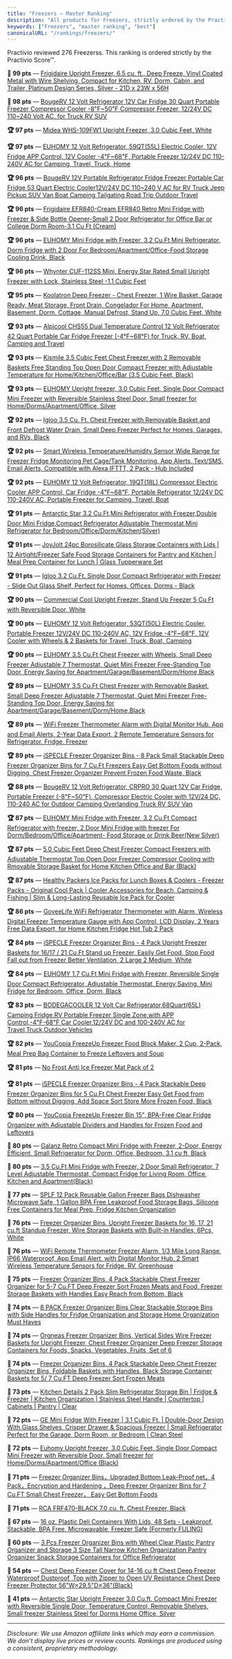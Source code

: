```yaml
---
title: "Freezers — Master Ranking"
description: "All products for Freezers, strictly ordered by the Practivio Score™."
keywords: ["Freezers", "master ranking", "best"]
canonicalURL: "/rankings/freezers/"
---
```


Practivio reviewed 276 Freezerss. This ranking is ordered strictly by the Practivio Score™.

**💎 99 pts** — [Frigidaire Upright Freezer, 6.5 cu. ft., Deep Freeze, Vinyl Coated Metal with Wire Shelving, Compact for Kitchen, RV, Dorm, Cabin, and Trailer, Platinum Design Series, Silver - 21D x 23W x 56H](/products/frigidaire-upright-freezer-65-cu-ft-deep-freeze-vinyl-coated-metal-with-wire-shelving-compact-for-kitchen-rv-dorm-cabin-and-trailer-platinum-design-series-silver-21d-x-23w-x-56h-B08P6CS4SW/)

**💎 98 pts** — [BougeRV 12 Volt Refrigerator 12V Car Fridge 30 Quart Portable Freezer Compressor Cooler -8℉~50℉ Compressor Freezer, 12/24V DC 110~240 Volt AC, for Truck RV SUV](/products/bougerv-12-volt-refrigerator-12v-car-fridge-30-quart-portable-freezer-compressor-cooler-8F50F-compressor-freezer-1224v-dc-110240-volt-ac-for-truck-rv-suv-B08D9M14JG/)

**🏆 97 pts** — [Midea WHS-109FW1 Upright Freezer, 3.0 Cubic Feet, White](/products/midea-whs-109fw1-upright-freezer-30-cubic-feet-white-B00L7QVSXE/)

**🏆 97 pts** — [EUHOMY 12 Volt Refrigerator, 59QT(55L) Electric Cooler, 12V Fridge APP Control, 12V Cooler -4℉~68℉, Portable Freezer 12/24V DC 110-240V AC for Camping, Travel, Truck, Home](/products/euhomy-12-volt-refrigerator-59qt55l-electric-cooler-12v-fridge-app-control-12v-cooler-4F68F-portable-freezer-1224v-dc-110-240v-ac-for-camping-travel-truck-home-B08NCZF438/)

**🏆 96 pts** — [BougeRV 12V Portable Refrigerator Fridge Freezer Portable Car Fridge 53 Quart Electric Cooler12V/24V DC 110~240 V AC for RV Truck Jeep Pickup SUV Van Boat Camping Tailgating Road Trip Outdoor Travel](/products/bougerv-12v-portable-refrigerator-fridge-freezer-portable-car-fridge-53-quart-electric-cooler12v24v-dc-110240-v-ac-for-rv-truck-jeep-pickup-suv-van-boat-camping-tailgating-road-trip-outdoor-travel-B0869NCSNH/)

**🏆 96 pts** — [Frigidaire EFR840-Cream EFR840 Retro Mini Fridge with Freezer & Side Bottle Opener-Small 2 Door Refrigerator for Office Bar or College Dorm Room-3.1 Cu Ft (Cream)](/products/frigidaire-efr840-cream-efr840-retro-mini-fridge-with-freezer-side-bottle-opener-small-2-door-refrigerator-for-office-bar-or-college-dorm-room-31-cu-ft-cream-B0BW88K1R3/)

**🏆 96 pts** — [EUHOMY Mini Fridge with Freezer, 3.2 Cu.Ft Mini Refrigerator, Dorm Fridge with 2 Door For Bedroom/Apartment/Office-Food Storage Cooling Drink, Black](/products/euhomy-mini-fridge-with-freezer-32-cuft-mini-refrigerator-dorm-fridge-with-2-door-for-bedroomapartmentoffice-food-storage-cooling-drink-black-B092VM6JJF/)

**🏆 96 pts** — [Whynter CUF-112SS Mini, Energy Star Rated Small Upright Freezer with Lock, Stainless Steel -1.1 Cubic Feet](/products/whynter-cuf-112ss-mini-energy-star-rated-small-upright-freezer-with-lock-stainless-steel-11-cubic-feet-B01N9XU3FW/)

**🏆 95 pts** — [Koolatron Deep Freezer - Chest Freezer, 1 Wire Basket, Garage Ready, Meat Storage, Front Drain, Congelador For Home, Apartment, Basement, Dorm, Cottage, Manual Defrost, Stand Up, 7.0 Cubic Feet, White](/products/koolatron-deep-freezer-chest-freezer-1-wire-basket-garage-ready-meat-storage-front-drain-congelador-for-home-apartment-basement-dorm-cottage-manual-defrost-stand-up-70-cubic-feet-white-B01N7FVW7T/)

**🏆 93 pts** — [Alpicool CHS55 Dual Temperature Control 12 Volt Refrigerator 42 Quart Portable Car Fridge Freezer (-4°F~68°F) for Truck, RV, Boat, Camping and Travel](/products/alpicool-chs55-dual-temperature-control-12-volt-refrigerator-42-quart-portable-car-fridge-freezer-4f68f-for-truck-rv-boat-camping-and-travel-B0DNM44WK7/)

**🏆 93 pts** — [Kismile 3.5 Cubic Feet Chest Freezer with 2 Removable Baskets Free Standing Top Open Door Compact Freezer with Adjustable Temperature for Home/Kitchen/Office/Bar (3.5 Cubic Feet, Black)](/products/kismile-35-cubic-feet-chest-freezer-with-2-removable-baskets-free-standing-top-open-door-compact-freezer-with-adjustable-temperature-for-homekitchenofficebar-35-cubic-feet-black-B0CYL96CQ8/)

**🏆 93 pts** — [EUHOMY Upright freezer, 3.0 Cubic Feet, Single Door Compact Mini Freezer with Reversible Stainless Steel Door, Small freezer for Home/Dorms/Apartment/Office, Silver](/products/euhomy-upright-freezer-30-cubic-feet-single-door-compact-mini-freezer-with-reversible-stainless-steel-door-small-freezer-for-homedormsapartmentoffice-silver-B0DLKKLJJW/)

**🏆 92 pts** — [Igloo 3.5 Cu. Ft. Chest Freezer with Removable Basket and Front Defrost Water Drain, Small Deep Freezer Perfect for Homes, Garages, and RVs, Black](/products/igloo-35-cu-ft-chest-freezer-with-removable-basket-and-front-defrost-water-drain-small-deep-freezer-perfect-for-homes-garages-and-rvs-black-B0C9RXMQZG/)

**🏆 92 pts** — [Smart Wireless Temperature/Humidity Sensor Wide Range for Freezer Fridge Monitoring Pet Cage/Tank Monitoring, App Alerts, Text/SMS, Email Alerts, Compatible with Alexa IFTTT, 2 Pack - Hub Included](/products/smart-wireless-temperaturehumidity-sensor-wide-range-for-freezer-fridge-monitoring-pet-cagetank-monitoring-app-alerts-textsms-email-alerts-compatible-with-alexa-ifttt-2-pack-hub-included-B08JP39RLP/)

**🏆 92 pts** — [EUHOMY 12 Volt Refrigerator, 19QT(18L) Compressor Electric Cooler APP Control, Car Fridge -4℉~68℉, Portable Refrigerator 12/24V DC 110-240V AC, Portable Freezer for Camping, Travel, Boat](/products/euhomy-12-volt-refrigerator-19qt18l-compressor-electric-cooler-app-control-car-fridge-4F68F-portable-refrigerator-1224v-dc-110-240v-ac-portable-freezer-for-camping-travel-boat-B0C4H82CHZ/)

**🏆 91 pts** — [Antarctic Star 3.2 Cu.Ft,Mini Refrigerator with Freezer,Double Door Mini Fridge,Compact Refrigerator,Adjustable Thermostat,Mini Refrigerator for Bedroom/Office/Dorm/Kitchen(Silver)](/products/antarctic-star-32-cuftmini-refrigerator-with-freezerdouble-door-mini-fridgecompact-refrigeratoradjustable-thermostatmini-refrigerator-for-bedroomofficedormkitchensilver-B0FC6ZMWXV/)

**🏆 91 pts** — [JoyJolt 24pc Borosilicate Glass Storage Containers with Lids | 12 Airtight/Freezer Safe Food Storage Containers for Pantry and Kitchen | Meal Prep Container for Lunch | Glass Tupperware Set](/products/joyjolt-24pc-borosilicate-glass-storage-containers-with-lids-12-airtightfreezer-safe-food-storage-containers-for-pantry-and-kitchen-meal-prep-container-for-lunch-glass-tupperware-set-B0FDBDBK38/)

**🏆 91 pts** — [Igloo 3.2 Cu.Ft. Single Door Compact Refrigerator with Freezer - Slide Out Glass Shelf, Perfect for Homes, Offices, Dorms - Black](/products/igloo-32-cuft-single-door-compact-refrigerator-with-freezer-slide-out-glass-shelf-perfect-for-homes-offices-dorms-black-B0CCF8CY8B/)

**🏆 90 pts** — [Commercial Cool Upright Freezer, Stand Up Freezer 5 Cu Ft with Reversible Door, White](/products/commercial-cool-upright-freezer-stand-up-freezer-5-cu-ft-with-reversible-door-white-B08JY964PC/)

**🏆 90 pts** — [EUHOMY 12 Volt Refrigerator, 53QT(50L) Electric Cooler, Portable Freezer 12V/24V DC 110-240V AC, 12V Fridge -4℉~68℉, 12V Cooler with Wheels & 2 Baskets for Travel, Truck, Boat, Camping](/products/euhomy-12-volt-refrigerator-53qt50l-electric-cooler-portable-freezer-12v24v-dc-110-240v-ac-12v-fridge-4F68F-12v-cooler-with-wheels-2-baskets-for-travel-truck-boat-camping-B0CHQBLLYL/)

**🏆 90 pts** — [EUHOMY 3.5 Cu.Ft Chest Freezer with Wheels, Small Deep Freezer Adjustable 7 Thermostat, Quiet Mini Freezer Free-Standing Top Door, Energy Saving for Apartment/Garage/Basement/Dorm/Home,Black](/products/euhomy-35-cuft-chest-freezer-with-wheels-small-deep-freezer-adjustable-7-thermostat-quiet-mini-freezer-free-standing-top-door-energy-saving-for-apartmentgaragebasementdormhomeblack-B0F99S3S2S/)

**🏆 89 pts** — [EUHOMY 3.5 Cu.Ft Chest Freezer with Removable Basket, Small Deep Freezer Adjustable 7 Thermostat, Quiet Mini Freezer Free-Standing Top Door, Energy Saving for Apartment/Garage/Basement/Dorm/Home,Black](/products/euhomy-35-cuft-chest-freezer-with-removable-basket-small-deep-freezer-adjustable-7-thermostat-quiet-mini-freezer-free-standing-top-door-energy-saving-for-apartmentgaragebasementdormhomeblack-B0C4FVKZTL/)

**🏆 89 pts** — [WiFi Freezer Thermometer Alarm with Digital Monitor Hub, App and Email Alerts, 2-Year Data Export, 2 Remote Temperature Sensors for Refrigerator, Fridge, Freezer](/products/wifi-freezer-thermometer-alarm-with-digital-monitor-hub-app-and-email-alerts-2-year-data-export-2-remote-temperature-sensors-for-refrigerator-fridge-freezer-B0CZ8ZSP67/)

**🏆 89 pts** — [iSPECLE Freezer Organizer Bins - 8 Pack Small Stackable Deep Freezer Organizer Bins for 7 Cu.Ft Freezers Easy Get Bottom Foods without Digging, Chest Freezer Organizer Prevent Frozen Food Waste, Black](/products/ispecle-freezer-organizer-bins-8-pack-small-stackable-deep-freezer-organizer-bins-for-7-cuft-freezers-easy-get-bottom-foods-without-digging-chest-freezer-organizer-prevent-frozen-food-waste-black-B0CPY7N4QK/)

**🏆 88 pts** — [BougeRV 12 Volt Refrigerator, CRPRO 30 Quart 12V Car Fridge, Portable Freezer (-8℉~50℉), Compressor Electric Cooler with 12V/24 DC, 110-240 AC for Outdoor Camping Overlanding Truck RV SUV Van](/products/bougerv-12-volt-refrigerator-crpro-30-quart-12v-car-fridge-portable-freezer-8F50F-compressor-electric-cooler-with-12v24-dc-110-240-ac-for-outdoor-camping-overlanding-truck-rv-suv-van-B0B9S6YX5N/)

**🏆 87 pts** — [EUHOMY Mini Fridge with Freezer, 3.2 Cu.Ft Compact Refrigerator with freezer, 2 Door Mini Fridge with freezer For Dorm/Bedroom/Office/Apartment- Food Storage or Drink Beer(New Silver)](/products/euhomy-mini-fridge-with-freezer-32-cuft-compact-refrigerator-with-freezer-2-door-mini-fridge-with-freezer-for-dormbedroomofficeapartment-food-storage-or-drink-beernew-silver-B0DCZFZ7T3/)

**🏆 87 pts** — [5.0 Cubic Feet Deep Chest Freezer Compact Freezers with Adjustable Thermostat Top Open Door Freezer Compressor Cooling with Rmovable Storage Basket for Home Kitchen Office and Bar (Black)](/products/50-cubic-feet-deep-chest-freezer-compact-freezers-with-adjustable-thermostat-top-open-door-freezer-compressor-cooling-with-rmovable-storage-basket-for-home-kitchen-office-and-bar-black-B0BKPL5C6B/)

**🏆 87 pts** — [Healthy Packers Ice Packs for Lunch Boxes & Coolers - Freezer Packs - Original Cool Pack | Cooler Accessories for Beach, Camping & Fishing | Slim & Long-Lasting Reusable Ice Pack for Cooler](/products/healthy-packers-ice-packs-for-lunch-boxes-coolers-freezer-packs-original-cool-pack-cooler-accessories-for-beach-camping-fishing-slim-long-lasting-reusable-ice-pack-for-cooler-B01M06AQLF/)

**🏆 86 pts** — [GoveeLife WiFi Refrigerator Thermometer with Alarm, Wireless Digital Freezer Temperature Gauge with App Control, LCD Display, 2 Years Free Data Export, for Home Kitchen Fridge Hot Tub 2 Pack](/products/goveelife-wifi-refrigerator-thermometer-with-alarm-wireless-digital-freezer-temperature-gauge-with-app-control-lcd-display-2-years-free-data-export-for-home-kitchen-fridge-hot-tub-2-pack-B0CLB358BJ/)

**🏆 84 pts** — [iSPECLE Freezer Organizer Bins - 4 Pack Upright Freezer Baskets for 16/17 / 21 Cu.Ft Stand up Freezer, Easily Get Food, Stop Food Fall out from Freezer Better Ventilation, 2 Large 2 Medium, White](/products/ispecle-freezer-organizer-bins-4-pack-upright-freezer-baskets-for-1617-21-cuft-stand-up-freezer-easily-get-food-stop-food-fall-out-from-freezer-better-ventilation-2-large-2-medium-white-B07XYZ7R2W/)

**🏆 84 pts** — [EUHOMY 1.7 Cu.Ft Mini Fridge with Freezer, Reversible Single Door Compact Refrigerator, Adjustable Thermostat, Energy Saving, Mini Fridge for Bedroom, Office, Dorm, Black](/products/euhomy-17-cuft-mini-fridge-with-freezer-reversible-single-door-compact-refrigerator-adjustable-thermostat-energy-saving-mini-fridge-for-bedroom-office-dorm-black-B0CG4QXXQ6/)

**🏆 83 pts** — [BODEGACOOLER 12 Volt Car Refrigerator,68Quart(65L) Camping Fridge,RV Portable Freezer Single Zone,with APP Control,-4℉-68℉ Car Cooler,12/24V DC and 100-240V AC,for Travel,Truck,Outdoor,Vehicles](/products/bodegacooler-12-volt-car-refrigerator68quart65l-camping-fridgerv-portable-freezer-single-zonewith-app-control-4F-68F-car-cooler1224v-dc-and-100-240v-acfor-traveltruckoutdoorvehicles-B0BRJ5MJBL/)

**🏆 82 pts** — [YouCopia FreezeUp Freezer Food Block Maker, 2 Cup, 2-Pack, Meal Prep Bag Container to Freeze Leftovers and Soup](/products/youcopia-freezeup-freezer-food-block-maker-2-cup-2-pack-meal-prep-bag-container-to-freeze-leftovers-and-soup-B0B1TLBMWV/)

**🏆 81 pts** — [No Frost Anti Ice Freezer Mat Pack of 2](/products/no-frost-anti-ice-freezer-mat-pack-of-2-B00OO9U8QY/)

**🏆 81 pts** — [iSPECLE Freezer Organizer Bins - 4 Pack Stackable Deep Freezer Organizer Bins for 5 Cu.Ft Chest Freezer Easy Get Food from Bottom without Digging, Add Space Sort Store More Frozen Food, Black](/products/ispecle-freezer-organizer-bins-4-pack-stackable-deep-freezer-organizer-bins-for-5-cuft-chest-freezer-easy-get-food-from-bottom-without-digging-add-space-sort-store-more-frozen-food-black-B0CZP4Q3BP/)

**🏆 80 pts** — [YouCopia FreezeUp Freezer Bin 15", BPA-Free Clear Fridge Organizer with Adjustable Dividers and Handles for Frozen Food and Leftovers](/products/youcopia-freezeup-freezer-bin-15-bpa-free-clear-fridge-organizer-with-adjustable-dividers-and-handles-for-frozen-food-and-leftovers-B098FXJ5NS/)

**🛒 80 pts** — [Galanz Retro Compact Mini Fridge with Freezer, 2-Door, Energy Efficient, Small Refrigerator for Dorm, Office, Bedroom, 3.1 cu ft, Black](/products/galanz-retro-compact-mini-fridge-with-freezer-2-door-energy-efficient-small-refrigerator-for-dorm-office-bedroom-31-cu-ft-black-B07R241NLW/)

**🛒 80 pts** — [3.5 Cu.Ft Mini Fridge with Freezer, 2 Door Small Refrigerator, 7 Level Adjustable Thermostat, Compact Fridge for Living Room, Office, Kitchen and Apartment(Black)](/products/35-cuft-mini-fridge-with-freezer-2-door-small-refrigerator-7-level-adjustable-thermostat-compact-fridge-for-living-room-office-kitchen-and-apartmentblack-B0CTTG92PN/)

**🛒 77 pts** — [SPLF 12 Pack Reusable Gallon Freezer Bags Dishwasher Microwave Safe, 1 Gallon BPA Free Leakproof Food Storage Bags, Silicone Free Containers for Meal Prep, Fridge Kitchen Organization](/products/splf-12-pack-reusable-gallon-freezer-bags-dishwasher-microwave-safe-1-gallon-bpa-free-leakproof-food-storage-bags-silicone-free-containers-for-meal-prep-fridge-kitchen-organization-B0CPHR7H6Z/)

**🛒 76 pts** — [Freezer Organizer Bins, Upright Freezer Baskets for 16, 17, 21 cu.ft Standup Freezer, Wire Storage Baskets with Built-in Handles, 6Pcs, White](/products/freezer-organizer-bins-upright-freezer-baskets-for-16-17-21-cuft-standup-freezer-wire-storage-baskets-with-built-in-handles-6pcs-white-B0CZGDKNVW/)

**🛒 76 pts** — [WiFi Remote Thermometer Freezer Alarm, 1/3 Mile Long Range, IP66 Waterproof, App Email Alert, with Digital Monitor Hub, 2 Smart Wireless Temperature Sensors for Fridge, RV, Greenhouse](/products/wifi-remote-thermometer-freezer-alarm-13-mile-long-range-ip66-waterproof-app-email-alert-with-digital-monitor-hub-2-smart-wireless-temperature-sensors-for-fridge-rv-greenhouse-B0DRBGHTZL/)

**🛒 75 pts** — [Freezer Organizer Bins, 4 Pack Stackable Chest Freezer Organizer for 5-7 Cu.FT Deep Freezer Sort Frozen Meats and Food, Freezer Storage Baskets with Handles Easy Reach from Bottom, Black](/products/freezer-organizer-bins-4-pack-stackable-chest-freezer-organizer-for-5-7-cuft-deep-freezer-sort-frozen-meats-and-food-freezer-storage-baskets-with-handles-easy-reach-from-bottom-black-B0DPH53PDH/)

**🛒 74 pts** — [8 PACK Freezer Organizer Bins Clear Stackable Storage Bins with Side Handles for Fridge Organization and Storage Home Organization Must Haves](/products/8-pack-freezer-organizer-bins-clear-stackable-storage-bins-with-side-handles-for-fridge-organization-and-storage-home-organization-must-haves-B0CXPK8WP1/)

**🛒 74 pts** — [Orgneas Freezer Organizer Bins, Vertical Sides Wire Freezer Baskets for Upright Freezer, Chest Freezer Organizer Deep Freezer Storage Containers for Foods, Snacks, Vegetables, Fruits, Set of 6](/products/orgneas-freezer-organizer-bins-vertical-sides-wire-freezer-baskets-for-upright-freezer-chest-freezer-organizer-deep-freezer-storage-containers-for-foods-snacks-vegetables-fruits-set-of-6-B0C6L27WRC/)

**🛒 74 pts** — [Freezer Organizer Bins, 4 Pack Stackable Deep Chest Freezer Organizer Bins, Foldable Baskets with Handles, Black Storage Container Baskets for 5/ 7 Cu.FT Deep Freezer Sort Frozen Meats](/products/freezer-organizer-bins-4-pack-stackable-deep-chest-freezer-organizer-bins-foldable-baskets-with-handles-black-storage-container-baskets-for-5-7-cuft-deep-freezer-sort-frozen-meats-B0DSYZKYN5/)

**🛒 73 pts** — [Kitchen Details 2 Pack Slim Refrigerator Storage Bin | Fridge & Freezer | Kitchen Organization | Stainless Steel Handle | Countertop | Cabinets | Pantry | Clear](/products/kitchen-details-2-pack-slim-refrigerator-storage-bin-fridge-freezer-kitchen-organization-stainless-steel-handle-countertop-cabinets-pantry-clear-B08J8B3GF6/)

**🛒 72 pts** — [GE Mini Fridge With Freezer | 3.1 Cubic Ft. | Double-Door Design With Glass Shelves, Crisper Drawer & Spacious Freezer | Small Refrigerator Perfect for the Garage, Dorm Room, or Bedroom | Clean Steel](/products/ge-mini-fridge-with-freezer-31-cubic-ft-double-door-design-with-glass-shelves-crisper-drawer-spacious-freezer-small-refrigerator-perfect-for-the-garage-dorm-room-or-bedroom-clean-steel-B01E1CH1YK/)

**🛒 72 pts** — [Euhomy Upright freezer, 3.0 Cubic Feet, Single Door Compact Mini Freezer with Reversible Door, Small freezer for Home/Dorms/Apartment/Office (Black)](/products/euhomy-upright-freezer-30-cubic-feet-single-door-compact-mini-freezer-with-reversible-door-small-freezer-for-homedormsapartmentoffice-black-B082PHZMRW/)

**🛒 71 pts** — [Freezer Organizer Bins，Upgraded Bottom Leak-Proof net，4 Pack，Encryption and Hardening ，Deep Freezer Organizer Bins for 7 Cu.FT Small Chest Freezer， Easy Get Bottom Foods](/products/freezer-organizer-binsupgraded-bottom-leak-proof-net4-packencryption-and-hardening-deep-freezer-organizer-bins-for-7-cuft-small-chest-freezer-easy-get-bottom-foods-B0DQKG33CX/)

**🛒 71 pts** — [RCA FRF470-BLACK 7.0 cu. ft. Chest Freezer, Black](/products/rca-frf470-black-70-cu-ft-chest-freezer-black-B019ZGH26O/)

**🛒 67 pts** — [16 oz. Plastic Deli Containers With Lids, 48 Sets - Leakproof, Stackable, BPA Free, Microwavable, Freezer Safe (Formerly FULING)](/products/16-oz-plastic-deli-containers-with-lids-48-sets-leakproof-stackable-bpa-free-microwavable-freezer-safe-formerly-fuling-B0D2D4C5MT/)

**🚫 60 pts** — [3 Pcs Freezer Organizer Bins with Wheel Clear Plastic Pantry Organizer and Storage 3 Size Tall Narrow Kitchen Organization Pantry Organizer Snack Storage Containers for Office Refrigerator](/products/3-pcs-freezer-organizer-bins-with-wheel-clear-plastic-pantry-organizer-and-storage-3-size-tall-narrow-kitchen-organization-pantry-organizer-snack-storage-containers-for-office-refrigerator-B0CWG6L4NC/)

**🚫 54 pts** — [Chest Deep Freezer Cover for 14-16 cu ft Chest Deep Freezer Waterproof Dustproof ,Top with Zipper to Open UV Resistance Chest Deep Freezer Protector 56"W×29.5"D×36"(Black)](/products/chest-deep-freezer-cover-for-14-16-cu-ft-chest-deep-freezer-waterproof-dustproof-top-with-zipper-to-open-uv-resistance-chest-deep-freezer-protector-56w295d36black-B0CR9SNHV1/)

**🚫 41 pts** — [Antarctic Star Upright Freezer 3.0 Cu.ft, Compact Mini Freezer with Reversible Single Door, Temperature Control, Removable Shelves, Small freezer Stainless Steel for Dorms Home Office, Silver](/products/antarctic-star-upright-freezer-30-cuft-compact-mini-freezer-with-reversible-single-door-temperature-control-removable-shelves-small-freezer-stainless-steel-for-dorms-home-office-silver-B0FL7S7LTW/)

---
_Disclosure: We use Amazon affiliate links which may earn a commission. We don’t display live prices or review counts. Rankings are produced using a consistent, proprietary methodology._
